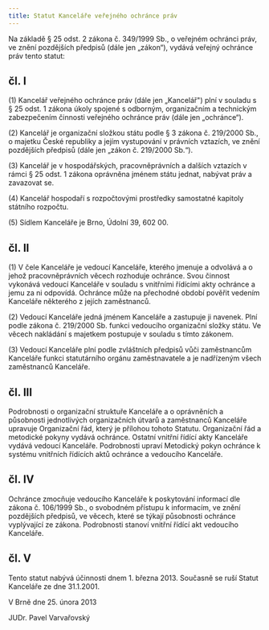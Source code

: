 ```yaml
---
title: Statut Kanceláře veřejného ochránce práv
---
```


Na základě § 25 odst. 2 zákona č. 349/1999 Sb., o veřejném ochránci práv, ve znění pozdějších předpisů (dále jen „zákon“), vydává veřejný ochránce práv tento statut:

## čl. I

(1) Kancelář veřejného ochránce práv (dále jen „Kancelář") plní v souladu s § 25 odst. 1 zákona úkoly spojené s odborným, organizačním a technickým zabezpečením činnosti veřejného ochránce práv (dále jen „ochránce“).

(2) Kancelář je organizační složkou státu podle § 3 zákona č. 219/2000 Sb., o majetku České republiky a jejím vystupování v právních vztazích, ve znění pozdějších předpisů (dále jen „zákon č. 219/2000 Sb.“).

(3) Kancelář je v hospodářských, pracovněprávních a dalších vztazích v rámci § 25 odst. 1 zákona oprávněna jménem státu jednat, nabývat práv a zavazovat se.

(4) Kancelář hospodaří s rozpočtovými prostředky samostatné kapitoly státního rozpočtu.

(5) Sídlem Kanceláře je Brno, Údolní 39, 602 00.

## čl. II

(1) V čele Kanceláře je vedoucí Kanceláře, kterého jmenuje a odvolává a o jehož pracovněprávních věcech rozhoduje ochránce. Svou činnost vykonává vedoucí Kanceláře v souladu s vnitřními řídícími akty ochránce a jemu za ni odpovídá. Ochránce může na přechodné období pověřit vedením Kanceláře některého z jejích zaměstnanců.

(2) Vedoucí Kanceláře jedná jménem Kanceláře a zastupuje ji navenek. Plní podle zákona č. 219/2000 Sb. funkci vedoucího organizační složky státu. Ve věcech nakládání s majetkem postupuje v souladu s tímto zákonem.

(3) Vedoucí Kanceláře plní podle zvláštních předpisů vůči zaměstnancům Kanceláře funkci statutárního orgánu zaměstnavatele a je nadřízeným všech zaměstnanců Kanceláře.

## čl. III

Podrobnosti o organizační struktuře Kanceláře a o oprávněních a působnosti jednotlivých organizačních útvarů a zaměstnanců Kanceláře upravuje Organizační řád, který je přílohou tohoto Statutu. Organizační řád a metodické pokyny vydává ochránce. Ostatní vnitřní řídící akty Kanceláře vydává vedoucí Kanceláře. Podrobnosti upraví Metodický pokyn ochránce k systému vnitřních řídících aktů ochránce a vedoucího Kanceláře.

## čl. IV

Ochránce zmocňuje vedoucího Kanceláře k poskytování informací dle zákona č. 106/1999 Sb., o svobodném přístupu k informacím, ve znění pozdějších předpisů, ve věcech, které se týkají působnosti ochránce vyplývající ze zákona. Podrobnosti stanoví vnitřní řídící akt vedoucího Kanceláře.

## čl. V

Tento statut nabývá účinnosti dnem 1. března 2013. Současně se ruší Statut Kanceláře ze dne 31.1.2001.

V Brně dne 25. února 2013

JUDr. Pavel Varvařovský

